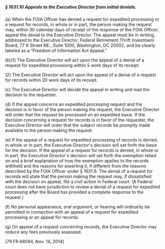 ##### § 1631.10 Appeals to the Executive Director from initial denials. #####

(a) When the FOIA Officer has denied a request for expedited processing or a request for records, in whole or in part, the person making the request may, within 30 calendar days of receipt of the response of the FOIA Officer, appeal the denial to the Executive Director. The appeal must be in writing, addressed to the Executive Director, Federal Retirement Thrift Investment Board, 77 K Street NE., Suite 1000, Washington, DC 20002, and be clearly labeled as a “Freedom of Information Act Appeal.”

(b)(1) The Executive Director will act upon the appeal of a denial of a request for expedited processing within 5 work days of its receipt.

(2) The Executive Director will act upon the appeal of a denial of a request for records within 20 work days of its receipt.

(c) The Executive Director will decide the appeal in writing and mail the decision to the requester.

(d) If the appeal concerns an expedited processing request and the decision is in favor of the person making the request, the Executive Director will order that the request be processed on an expedited basis. If the decision concerning a request for records is in favor of the requester, the Executive Director will order that the subject records be promptly made available to the person making the request.

(e) If the appeal of a request for expedited processing of records is denied, in whole or in part, the Executive Director's decision will set forth the basis for the decision. If the appeal of a request for records is denied, in whole or in part, the Executive Director's decision will set forth the exemption relied on and a brief explanation of how the exemption applies to the records withheld and the reasons for asserting it, if different from the reasons described by the FOIA Officer under § 1631.9. The denial of a request for records will state that the person making the request may, if dissatisfied with the decision on appeal, file a civil action in Federal court. (A Federal court does not have jurisdiction to review a denial of a request for expedited processing after the Board has provided a complete response to the request.)

(f) No personal appearance, oral argument, or hearing will ordinarily be permitted in connection with an appeal of a request for expedited processing or an appeal for records.

(g) On appeal of a request concerning records, the Executive Director may reduce any fees previously assessed.

[79 FR 68094, Nov. 14, 2014]